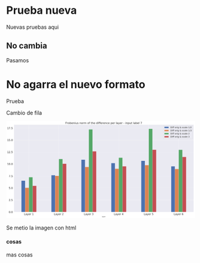 # Prueba nueva
Nuevas pruebas aqui

## No cambia
Pasamos


# No agarra el nuevo formato
Prueba

Cambio de fila

<img src="\images\ErrorLayer.png" alt="Ph" title="Philadelphi" />

Se metio la imagen con html

#### cosas
mas cosas
